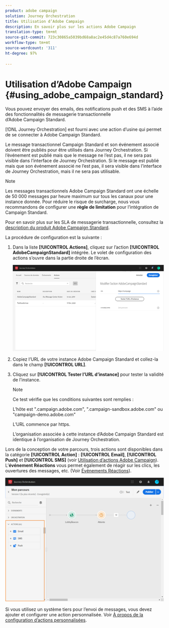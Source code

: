 ```yaml
---
product: adobe campaign
solution: Journey Orchestration
title: Utilisation d’Adobe Campaign
description: En savoir plus sur les actions Adobe Campaign
translation-type: tm+mt
source-git-commit: 723c30865a5039bd68a8ac2e45d4c87a760e694d
workflow-type: tm+mt
source-wordcount: '311'
ht-degree: 97%

---
```



# Utilisation d’Adobe Campaign {#using_adobe_campaign_standard}

Vous pouvez envoyer des emails, des notifications push et des SMS à l’aide des fonctionnalités de messagerie transactionnelle d’Adobe Campaign Standard.

[!DNL Journey Orchestration] est fourni avec une action d’usine qui permet de se connecter à Adobe Campaign Standard.

Le message transactionnel Campaign Standard et son événement associé doivent être publiés pour être utilisés dans Journey Orchestration. Si l’événement est publié mais que le message ne l’est pas, il ne sera pas visible dans l’interface de Journey Orchestration. Si le message est publié mais que son événement associé ne l’est pas, il sera visible dans l’interface de Journey Orchestration, mais il ne sera pas utilisable.

>[!NOTE]
>
>Les messages transactionnels Adobe Campaign Standard ont une échelle de 50 000 messages par heure maximum sur tous les canaux pour une instance donnée. Pour réduire le risque de surcharge, nous vous recommandons de configurer une **règle de limitation** pour l’intégration de Campaign Standard.
>
>Pour en savoir plus sur les SLA de messagerie transactionnelle, consultez la [description du produit Adobe Campaign Standard](https://helpx.adobe.com/fr/legal/product-descriptions/campaign-standard.html).

La procédure de configuration est la suivante :

1. Dans la liste **[!UICONTROL Actions]**, cliquez sur l’action **[!UICONTROL AdobeCampaignStandard]** intégrée. Le volet de configuration des actions s’ouvre dans la partie droite de l’écran.

   ![](../assets/actioncampaign.png)

1. Copiez l’URL de votre instance Adobe Campaign Standard et collez-la dans le champ **[!UICONTROL URL]**.

1. Cliquez sur **[!UICONTROL Tester l’URL d’instance]** pour tester la validité de l’instance.

   >[!NOTE]
   >
   >Ce test vérifie que les conditions suivantes sont remplies :
   >
   >L’hôte est &quot;.campaign.adobe.com&quot;, &quot;.campaign-sandbox.adobe.com&quot; ou &quot;campaign-demo.adobe.com&quot;
   >
   >L’URL commence par https.
   >
   >L’organisation associée à cette instance d’Adobe Campaign Standard est identique à l’organisation de Journey Orchestration.

Lors de la conception de votre parcours, trois actions sont disponibles dans la catégorie **[!UICONTROL Action]** : **[!UICONTROL Email]**, **[!UICONTROL Push]** et **[!UICONTROL SMS]** (voir [Utilisation d’actions Adobe Campaign](../building-journeys/using-adobe-campaign-actions.md)). L’**événement Réactions** vous permet également de réagir sur les clics, les ouvertures des messages, etc. (Voir [Événements Réactions](../building-journeys/reaction-events.md)).

![](../assets/journey58.png)

Si vous utilisez un système tiers pour l’envoi de messages, vous devez ajouter et configurer une action personnalisée. Voir [À propos de la configuration d’actions personnalisées](../action/about-custom-action-configuration.md).
